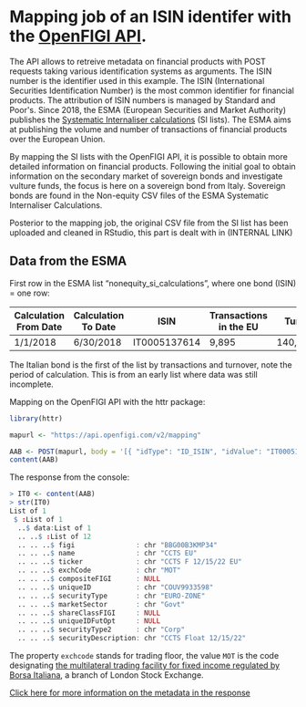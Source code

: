# Mapping job of an ISIN identifer with the [OpenFIGI API](https://www.openfigi.com/api). 

The API allows to retreive metadata on financial products with POST requests taking various identification systems as arguments. 
The ISIN number is the identifier used in this example. The ISIN (International Securities Identification Number) is the most common identifier for financial products. The attribution of ISIN numbers is managed by Standard and Poor's.
Since 2018, the ESMA (European Securities and Market Authority) publishes the [Systematic Internaliser calculations](https://www.esma.europa.eu/data-systematic-internaliser-calculations) (SI lists).
The ESMA aims at publishing the volume and number of transactions of financial products over the European Union. 

By mapping the SI lists with the OpenFIGI API, it is possible to obtain more detailed information on financial products. 
Following the initial goal to obtain information on the secondary market of sovereign bonds and investigate vulture funds, 
the focus is here on a sovereign bond from Italy. Sovereign bonds are found in the Non-equity CSV files of the ESMA Systematic Internaliser Calculations. 

Posterior to the mapping job, the original CSV file from the SI list has been uploaded and cleaned in RStudio, 
this part is dealt with in (INTERNAL LINK)  

## Data from the ESMA

First row in the ESMA list “nonequity_si_calculations”, where one bond (ISIN) = one row:   

Calculation From Date | Calculation To Date | ISIN | Transactions in the EU | Turnover in the EU 
----------------------|---------------------|------|------------------------|-------------------
1/1/2018 | 6/30/2018 | IT0005137614 | 9,895 | 140,000,000,000.000


The Italian bond is the first of the list by transactions and turnover, note the period of calculation. 
This is from an early list where data was still incomplete. 

Mapping on the OpenFIGI API with the httr package: 

```R
library(httr)

mapurl <- "https://api.openfigi.com/v2/mapping"

AAB <- POST(mapurl, body = '[{ "idType": "ID_ISIN", "idValue": "IT0005137614" }]', content_type_json())
content(AAB)
```

The response from the console:

```R
> IT0 <- content(AAB)
> str(IT0)
List of 1
 $ :List of 1
  ..$ data:List of 1
  .. ..$ :List of 12
  .. .. ..$ figi               : chr "BBG00B3KMP34"
  .. .. ..$ name               : chr "CCTS EU"
  .. .. ..$ ticker             : chr "CCTS F 12/15/22 EU"
  .. .. ..$ exchCode           : chr "MOT"
  .. .. ..$ compositeFIGI      : NULL
  .. .. ..$ uniqueID           : chr "COUV9933598"
  .. .. ..$ securityType       : chr "EURO-ZONE"
  .. .. ..$ marketSector       : chr "Govt"
  .. .. ..$ shareClassFIGI     : NULL
  .. .. ..$ uniqueIDFutOpt     : NULL
  .. .. ..$ securityType2      : chr "Corp"
  .. .. ..$ securityDescription: chr "CCTS Float 12/15/22"
  ```

The property `exchcode` stands for trading floor, the value `MOT` is the code designating [the multilateral trading facility for fixed income regulated by Borsa Italiana](https://www.lseg.com/areas-expertise/our-markets/borsa-italiana/fixed-income-markets/mot), a branch of London Stock Exchange.

[Click here for more information on the metadata in the response](https://github.com/CivicLabsBelgium/ShowMeFinance/blob/master/Guide_on_ESMA_data_and_OpenFIGI_API.md)
